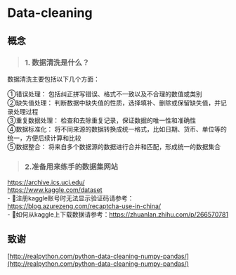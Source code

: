 # Data-cleaning
## 概念
> ### 1. 数据清洗是什么？
数据清洗主要包括以下几个方面：

①错误处理： 包括纠正拼写错误、格式不一致以及不合理的数值或类别  
②缺失值处理： 判断数据中缺失值的性质，选择填补、删除或保留缺失值，并记录处理过程  
③重复数据处理： 检查和去除重复记录，保证数据的唯一性和准确性  
④数据标准化： 将不同来源的数据转换成统一格式，比如日期、货币、单位等的统一，方便后续计算和比较  
⑤数据整合： 将来自多个数据源的数据进行合并和匹配，形成统一的数据集合  

> ### 2.准备用来练手的数据集网站
https://archive.ics.uci.edu/  
https://www.kaggle.com/dataset  
    - 🌸注册kaggle账号时无法显示验证码请参考：https://blog.azurezeng.com/recaptcha-use-in-china/  
    - 🌼如何从kaggle上下载数据请参考：https://zhuanlan.zhihu.com/p/266570781  














## 致谢
[http://realpython.com/python-data-cleaning-numpy-pandas/](http://realpython.com/python-data-cleaning-numpy-pandas/)
